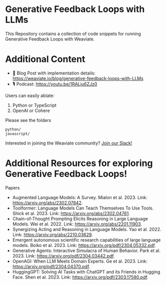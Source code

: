 # Generative Feedback Loops with LLMs

This Repository contains a collection of code snippets for running Generative Feedback Loops with Weaviate.

# Additional Content

* 📄 Blog Post with implementation details: https://weaviate.io/blog/generative-feedback-loops-with-LLMs
* 🎙️ Podcast: https://youtu.be/1RALju6ZJz0

Users can easily ablate:

1. Python or TypeScript
2. OpenAI or Cohere

Please see the folders

```
python/
javascript/
```

Interested in joining the Weaviate community? [Join our Slack!](https://weaviate.io/slack)

# Additional Resources for exploring Generative Feedback Loops!

Papers
- Augmented Language Models: A Survey. Mialon et al. 2023. Link: https://arxiv.org/abs/2302.07842.
- Toolformer: Language Models Can Teach Themselves To Use Tools. Shick et al. 2023. Link: https://arxiv.org/abs/2302.04761.
- Chain-of-Thought Prompting Elicits Reasoning in Large Language Models. Wei et al. 2022. Link: https://arxiv.org/abs/2201.11903.
- Synergizing Acting and Reasoning in Language Models. Yao et al. 2022. Link: https://arxiv.org/abs/2210.03629.
- Emergent autonomous scientific research capabilities of large language models. Boiko et al. 2023. Link: https://arxiv.org/pdf/2304.05332.pdf.
- Generative Agents: Interactive Simulacra of Human Behavior. Park et al. 2023. Link: https://arxiv.org/pdf/2304.03442.pdf.
- OpenAGI: When LLM Meets Domain Experts. Ge et al. 2023. Link: https://arxiv.org/pdf/2304.04370.pdf.
- HuggingGPT: Solving AI Tasks with ChatGPT and its Friends in Hugging Face. Shen et al. 2023. Link: https://arxiv.org/pdf/2303.17580.pdf.
